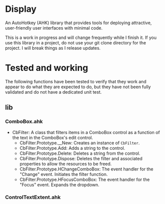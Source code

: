 # Display
An AutoHotkey (AHK) library that provides tools for deploying attractive, user-friendly user interfaces with minimal code.

This is a work in progress and will change frequently while I finish it. If you use this library in a project, do not use your git clone directory for the project. I will break things as I release updates.

# Tested and working

The following functions have been tested to verify that they work and appear to do what they are expected to do, but they have not been fully validated and do not have a dedicated unit test.

## lib

### ComboBox.ahk

- CbFilter: A class that filters items in a ComboBox control as a function of the text in the ComboBox's edit control.
  - CbFilter.Prototype.__New: Creates an instance of `CbFilter`.
  - CbFilter.Prototype.Add: Adds a string to the control.
  - CbFilter.Prototype.Delete: Deletes a string from the control.
  - CbFilter.Prototype.Dispose: Deletes the filter and associated properties to allow the resources to be freed.
  - CbFilter.Prototype.HChangeComboBox: The event handler for the "Change" event. Initiates the filter function.
  - CbFilter.Prototype.HFocusComboBox: The event handler for the "Focus" event. Expands the dropdown.

### ControlTextExtent.ahk

